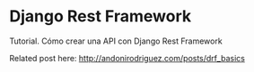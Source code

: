 Django Rest Framework
======================

Tutorial. Cómo crear una API con Django Rest Framework

Related post here: http://andonirodriguez.com/posts/drf_basics
